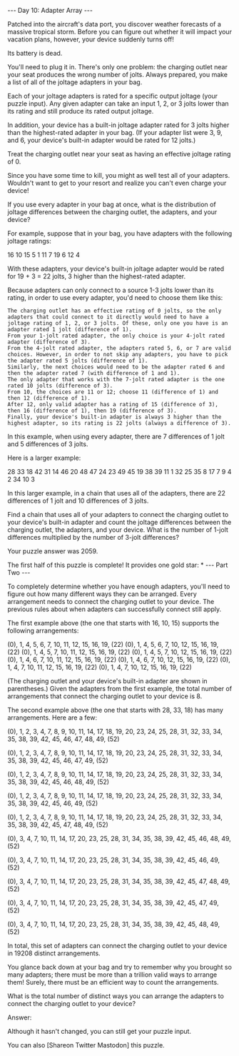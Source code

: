 --- Day 10: Adapter Array ---

Patched into the aircraft's data port, you discover weather forecasts of a massive tropical storm. Before you can figure out whether it will impact your vacation plans, however, your device suddenly turns off!

Its battery is dead.

You'll need to plug it in. There's only one problem: the charging outlet near your seat produces the wrong number of jolts. Always prepared, you make a list of all of the joltage adapters in your bag.

Each of your joltage adapters is rated for a specific output joltage (your puzzle input). Any given adapter can take an input 1, 2, or 3 jolts lower than its rating and still produce its rated output joltage.

In addition, your device has a built-in joltage adapter rated for 3 jolts higher than the highest-rated adapter in your bag. (If your adapter list were 3, 9, and 6, your device's built-in adapter would be rated for 12 jolts.)

Treat the charging outlet near your seat as having an effective joltage rating of 0.

Since you have some time to kill, you might as well test all of your adapters. Wouldn't want to get to your resort and realize you can't even charge your device!

If you use every adapter in your bag at once, what is the distribution of joltage differences between the charging outlet, the adapters, and your device?

For example, suppose that in your bag, you have adapters with the following joltage ratings:

16
10
15
5
1
11
7
19
6
12
4

With these adapters, your device's built-in joltage adapter would be rated for 19 + 3 = 22 jolts, 3 higher than the highest-rated adapter.

Because adapters can only connect to a source 1-3 jolts lower than its rating, in order to use every adapter, you'd need to choose them like this:

    The charging outlet has an effective rating of 0 jolts, so the only adapters that could connect to it directly would need to have a joltage rating of 1, 2, or 3 jolts. Of these, only one you have is an adapter rated 1 jolt (difference of 1).
    From your 1-jolt rated adapter, the only choice is your 4-jolt rated adapter (difference of 3).
    From the 4-jolt rated adapter, the adapters rated 5, 6, or 7 are valid choices. However, in order to not skip any adapters, you have to pick the adapter rated 5 jolts (difference of 1).
    Similarly, the next choices would need to be the adapter rated 6 and then the adapter rated 7 (with difference of 1 and 1).
    The only adapter that works with the 7-jolt rated adapter is the one rated 10 jolts (difference of 3).
    From 10, the choices are 11 or 12; choose 11 (difference of 1) and then 12 (difference of 1).
    After 12, only valid adapter has a rating of 15 (difference of 3), then 16 (difference of 1), then 19 (difference of 3).
    Finally, your device's built-in adapter is always 3 higher than the highest adapter, so its rating is 22 jolts (always a difference of 3).

In this example, when using every adapter, there are 7 differences of 1 jolt and 5 differences of 3 jolts.

Here is a larger example:

28
33
18
42
31
14
46
20
48
47
24
23
49
45
19
38
39
11
1
32
25
35
8
17
7
9
4
2
34
10
3

In this larger example, in a chain that uses all of the adapters, there are 22 differences of 1 jolt and 10 differences of 3 jolts.

Find a chain that uses all of your adapters to connect the charging outlet to your device's built-in adapter and count the joltage differences between the charging outlet, the adapters, and your device. What is the number of 1-jolt differences multiplied by the number of 3-jolt differences?

Your puzzle answer was 2059.

The first half of this puzzle is complete! It provides one gold star: *
--- Part Two ---

To completely determine whether you have enough adapters, you'll need to figure out how many different ways they can be arranged. Every arrangement needs to connect the charging outlet to your device. The previous rules about when adapters can successfully connect still apply.

The first example above (the one that starts with 16, 10, 15) supports the following arrangements:

(0), 1, 4, 5, 6, 7, 10, 11, 12, 15, 16, 19, (22)
(0), 1, 4, 5, 6, 7, 10, 12, 15, 16, 19, (22)
(0), 1, 4, 5, 7, 10, 11, 12, 15, 16, 19, (22)
(0), 1, 4, 5, 7, 10, 12, 15, 16, 19, (22)
(0), 1, 4, 6, 7, 10, 11, 12, 15, 16, 19, (22)
(0), 1, 4, 6, 7, 10, 12, 15, 16, 19, (22)
(0), 1, 4, 7, 10, 11, 12, 15, 16, 19, (22)
(0), 1, 4, 7, 10, 12, 15, 16, 19, (22)

(The charging outlet and your device's built-in adapter are shown in parentheses.) Given the adapters from the first example, the total number of arrangements that connect the charging outlet to your device is 8.

The second example above (the one that starts with 28, 33, 18) has many arrangements. Here are a few:

(0), 1, 2, 3, 4, 7, 8, 9, 10, 11, 14, 17, 18, 19, 20, 23, 24, 25, 28, 31,
32, 33, 34, 35, 38, 39, 42, 45, 46, 47, 48, 49, (52)

(0), 1, 2, 3, 4, 7, 8, 9, 10, 11, 14, 17, 18, 19, 20, 23, 24, 25, 28, 31,
32, 33, 34, 35, 38, 39, 42, 45, 46, 47, 49, (52)

(0), 1, 2, 3, 4, 7, 8, 9, 10, 11, 14, 17, 18, 19, 20, 23, 24, 25, 28, 31,
32, 33, 34, 35, 38, 39, 42, 45, 46, 48, 49, (52)

(0), 1, 2, 3, 4, 7, 8, 9, 10, 11, 14, 17, 18, 19, 20, 23, 24, 25, 28, 31,
32, 33, 34, 35, 38, 39, 42, 45, 46, 49, (52)

(0), 1, 2, 3, 4, 7, 8, 9, 10, 11, 14, 17, 18, 19, 20, 23, 24, 25, 28, 31,
32, 33, 34, 35, 38, 39, 42, 45, 47, 48, 49, (52)

(0), 3, 4, 7, 10, 11, 14, 17, 20, 23, 25, 28, 31, 34, 35, 38, 39, 42, 45,
46, 48, 49, (52)

(0), 3, 4, 7, 10, 11, 14, 17, 20, 23, 25, 28, 31, 34, 35, 38, 39, 42, 45,
46, 49, (52)

(0), 3, 4, 7, 10, 11, 14, 17, 20, 23, 25, 28, 31, 34, 35, 38, 39, 42, 45,
47, 48, 49, (52)

(0), 3, 4, 7, 10, 11, 14, 17, 20, 23, 25, 28, 31, 34, 35, 38, 39, 42, 45,
47, 49, (52)

(0), 3, 4, 7, 10, 11, 14, 17, 20, 23, 25, 28, 31, 34, 35, 38, 39, 42, 45,
48, 49, (52)

In total, this set of adapters can connect the charging outlet to your device in 19208 distinct arrangements.

You glance back down at your bag and try to remember why you brought so many adapters; there must be more than a trillion valid ways to arrange them! Surely, there must be an efficient way to count the arrangements.

What is the total number of distinct ways you can arrange the adapters to connect the charging outlet to your device?

Answer:

Although it hasn't changed, you can still get your puzzle input.

You can also [Shareon Twitter Mastodon] this puzzle.